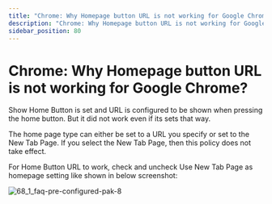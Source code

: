 ```yaml
---
title: "Chrome: Why Homepage button URL is not working for Google Chrome?"
description: "Chrome: Why Homepage button URL is not working for Google Chrome?"
sidebar_position: 80
---
```


# Chrome: Why Homepage button URL is not working for Google Chrome?

Show Home Button is set and URL is configured to be shown when pressing the home button. But it did
not work even if its sets that way.

The home page type can either be set to a URL you specify or set to the New Tab Page. If you select
the New Tab Page, then this policy does not take effect.

For Home Button URL to work, check and uncheck Use New Tab Page as homepage setting like shown in
below screenshot:

![68_1_faq-pre-configured-pak-8](/images/endpointpolicymanager/troubleshooting/applicationsettings/chrome/68_1_faq-pre-configured-pak-8.webp)

